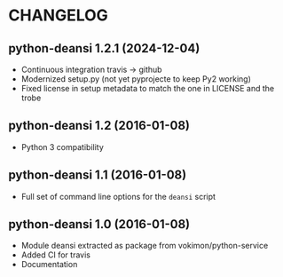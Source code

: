 # CHANGELOG

## python-deansi 1.2.1 (2024-12-04)

- Continuous integration travis -> github
- Modernized setup.py (not yet pyprojecte to keep Py2 working)
- Fixed license in setup metadata to match the one in LICENSE
  and the trobe

## python-deansi 1.2   (2016-01-08)

- Python 3 compatibility

## python-deansi 1.1   (2016-01-08)

- Full set of command line options for the `deansi` script

## python-deansi 1.0   (2016-01-08)

- Module deansi extracted as package from vokimon/python-service
- Added CI for travis
- Documentation

